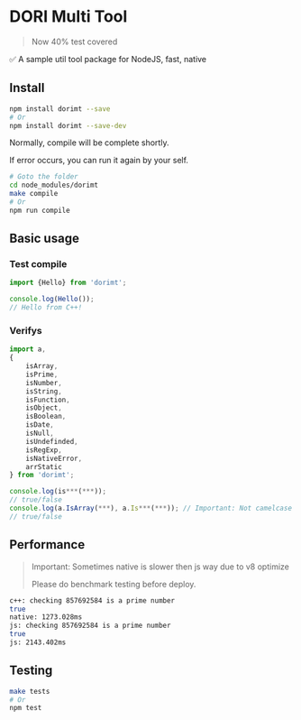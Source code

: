 # DORI Multi Tool

> Now 40% test covered

:white_check_mark: A sample util tool package for NodeJS, fast, native

## Install

```bash
npm install dorimt --save
# Or
npm install dorimt --save-dev
```

Normally, compile will be complete shortly.

If error occurs, you can run it again by your self.

```bash
# Goto the folder
cd node_modules/dorimt
make compile
# Or
npm run compile
```

## Basic usage

### Test compile

```js
import {Hello} from 'dorimt';

console.log(Hello());
// Hello from C++!
```

### Verifys

```js
import a, 
{
    isArray,
    isPrime,
    isNumber,
    isString,
    isFunction,
    isObject,
    isBoolean,
    isDate,
    isNull,
    isUndefinded,
    isRegExp,
    isNativeError,
    arrStatic
} from 'dorimt';

console.log(is***(***));
// true/false
console.log(a.IsArray(***), a.Is***(***)); // Important: Not camelcase -> IsArray instead of isArray
// true/false
```

## Performance

> Important: Sometimes native is slower then js way due to v8 optimize
>
> Please do benchmark testing before deploy.

```bash
c++: checking 857692584 is a prime number
true
native: 1273.028ms
js: checking 857692584 is a prime number
true
js: 2143.402ms
```

## Testing

```bash
make tests
# Or
npm test
```
